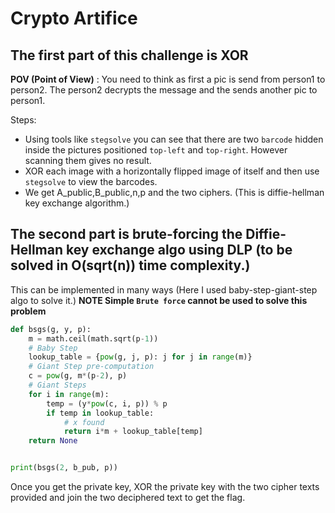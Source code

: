 # Crypto Artifice

## The first part of this challenge is XOR

**POV (Point of View)** : You need to think as first a pic is send from person1 to person2. The person2 decrypts the message and the sends another pic to person1.

Steps:

- Using tools like `stegsolve` you can see that there are two `barcode` hidden inside the pictures positioned `top-left` and `top-right`. However scanning them gives no result.
- XOR each image with a horizontally flipped image of itself and then use `stegsolve` to view the barcodes.
- We get A_public,B_public,n,p and the two ciphers. (This is diffie-hellman key exchange algorithm.)

## The second part is brute-forcing the Diffie-Hellman key exchange algo using DLP (to be solved in O(sqrt(n)) time complexity.)

This can be implemented in many ways (Here I used baby-step-giant-step algo to solve it.)
**NOTE Simple `Brute force` cannot be used to solve this problem**

```python
def bsgs(g, y, p):
    m = math.ceil(math.sqrt(p-1))
    # Baby Step
    lookup_table = {pow(g, j, p): j for j in range(m)}
    # Giant Step pre-computation
    c = pow(g, m*(p-2), p)
    # Giant Steps
    for i in range(m):
        temp = (y*pow(c, i, p)) % p
        if temp in lookup_table:
            # x found
            return i*m + lookup_table[temp]
    return None


print(bsgs(2, b_pub, p))
```

Once you get the private key, XOR the private key with the two cipher texts provided and join the two deciphered text to get the flag.
